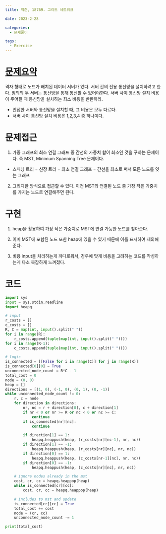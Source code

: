```yaml
---
title: 백준, 18769. 그리드 네트워크

date: 2023-2-28

categories:
  - 문제풀이

tags:
  - Exercise
---
```


# [문제요약](https://www.acmicpc.net/problem/18769)

격자 형태로 노드가 배치된 데이터 서버가 있다. 서버 간의 전용 통신망을 설치하려고 한다. 임의의 두 서버는 통신망을 통해 통신할 수 있어야한다. 서버 사이 통신망 설치 비용이 주어질 때 통신망을 설치하는 최소 비용을 반환하라.

- 인접한 서버와 통신망을 설치할 때, 그 비용은 모두 다르다.
- 서버 사이 통신망 설치 비용은 1,2,3,4 중 하나이다.

# 문제접근

1. 가중 그래프의 최소 연결 그래프 중 간선의 가중치 합이 최소인 것을 구하는 문제이다. 즉 MST, Minimum Spanning Tree 문제이다.

- 스패닝 트리 = 신장 트리 = 최소 연결 그래프 = 간선을 최소로 써서 모든 노드를 잇는 그래프

2. 그리디한 방식으로 접근할 수 있다. 이전 MST와 연결된 노드 중 가장 작은 가중치를 가지는 노드로 연결해주면 된다.

# 구현

1. heap을 활용하여 가장 작은 가중치로 MST에 연결 가능한 노드를 찾아준다.

2. 이미 MST에 포함된 노드 또한 heap에 있을 수 있기 때문에 이를 표시하여 제외해준다.

3. 비용 input을 처리하는게 까다로워서, 경우에 맞게 비용을 고려하는 코드를 작성하는게 다소 복잡하게 느껴졌다.

# 코드

```python
import sys
input = sys.stdin.readline
import heapq

# input
r_costs = []
c_costs = []
R, C = map(int, input().split(" "))
for i in range(R):
    r_costs.append(tuple(map(int, input().split(" "))))
for i in range(R-1):
    c_costs.append(tuple(map(int, input().split(" "))))

# logic
is_connected = [[False for i in range(C)] for j in range(R)]
is_connected[0][0] = True
unconnected_node_count = R*C - 1
total_cost = 0
node = (0, 0)
heap = []
directions = [(1, 0), (-1, 0), (0, 1), (0, -1)]
while unconnected_node_count != 0:
    r, c = node
    for direction in directions:
        nr, nc = r + direction[0], c + direction[1]
        if nr < 0 or nr >= R or nc < 0 or nc >= C:
            continue
        if is_connected[nr][nc]:
            continue

        if direction[1] == 1:
            heapq.heappush(heap, (r_costs[nr][nc-1], nr, nc))
        if direction[1] == -1:
            heapq.heappush(heap, (r_costs[nr][nc], nr, nc))
        if direction[0] == 1:
            heapq.heappush(heap, (c_costs[nr-1][nc], nr, nc))
        if direction[0] == -1:
            heapq.heappush(heap, (c_costs[nr][nc], nr, nc))

    # ignore nodes already in the mst
    cost, cr, cc = heapq.heappop(heap)
    while is_connected[cr][cc]:
        cost, cr, cc = heapq.heappop(heap)

    # includes to mst and update
    is_connected[cr][cc] = True
    total_cost += cost
    node = (cr, cc)
    unconnected_node_count -= 1

print(total_cost)
```

